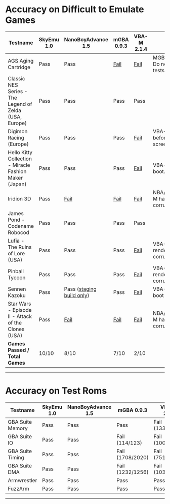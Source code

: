 
# Accuracy on Difficult to Emulate Games

Testname                                                | SkyEmu 1.0  | NanoBoyAdvance 1.5                                 | mGBA 0.9.3 | VBA-M 2.1.4 | Notes
--------------------------------------------------------|-------------|----------------------------------------------------|------------|-------------|------
AGS Aging Cartridge                                     | Pass        | Pass                                               | [Fail](accuracy_screenshots/mGBA/AGS.png)           | [Fail](accuracy_screenshots/VBA-M/AGS.png) | MGBA/VBA-M Do not pass all tests
Classic NES Series - The Legend of Zelda (USA, Europe)  | Pass        | Pass                                               | Pass                                                | Pass | 
Digimon Racing (Europe)                                 | Pass        | Pass           | Pass                                                | [Fail](accuracy_screenshots/VBA-M/digimon.png) |  VBA-M locks up before title screen.
Hello Kitty Collection - Miracle Fashion Maker (Japan)  | Pass        | Pass                                               | Pass                                                | [Fail](accuracy_screenshots/VBA-M/hello-kitty.png) | VBA-M fails to boot.
Iridion 3D                                              | Pass        | [Fail](accuracy_screenshots/NBA/Iridion.png)       | [Fail](accuracy_screenshots/mGBA/Iridion.png)       | [Fail](accuracy_screenshots/VBA-M/Iridion.png) | NBA/mGBA/VBA-M have rendering corruption
James Pond - Codename Robocod                           | Pass        | Pass                                               | Pass                                                | Pass | 
Lufia - The Ruins of Lore (USA)                         | Pass        | Pass                                               | Pass                                                | [Fail](accuracy_screenshots/VBA-M/Lufia.png) | VBA-M has rendering corruption
Pinball Tycoon                                          | Pass        | Pass                                               | Pass                                                | [Fail](accuracy_screenshots/VBA-M/PinballTycoon.png) | VBA-M has rendering corruption.
Sennen Kazoku                                           | Pass        | Pass ([staging build only](https://github.com/nba-emu/NanoBoyAdvance/commit/7e09229fc441aa730883b5567d9ee9944c9aac0a))        | Pass                                                | [Fail](accuracy_screenshots/VBA-M/Sennen.png) | VBA-M fail to boot
Star Wars - Episode II - Attack of the Clones (USA)     | Pass        | [Fail](accuracy_screenshots/NBA/StarWars.png)      | [Fail](accuracy_screenshots/mGBA/StarWars.png)      | [Fail](accuracy_screenshots/VBA-M/StarWars.png) | NBA/mGBA/VBA-M have rendering corruption
**Games Passed / Total Games**                          | 10/10       | 8/10                                               | 7/10                                                | 2/10     
------------------------------------------------------------------------------------------------------------------

# Accuracy on Test Roms

Testname                                              | SkyEmu 1.0  | NanoBoyAdvance 1.5  | mGBA 0.9.3         | VBA-M 2.1.4 |
------------------------------------------------------|-------------|---------------------|--------------------|-------------|
GBA Suite Memory                                      | Pass        | Pass                | Pass               | Fail (1338/1552) | 
GBA Suite IO                                          | Pass        | Pass                | Fail (114/123)     | Fail (100/123)   | 
GBA Suite Timing                                      | Pass        | Pass                | Fail (1708/2020)   | Fail (751/2020)  | 
GBA Suite DMA                                         | Pass        | Pass                | Fail (1232/1256)   | Fail (1032/1256) | 
Armwrestler                                           | Pass        | Pass                | Pass               | Pass | 
FuzzArm                                               | Pass        | Pass                | Pass               | Pass | 
------------------------------------------------------------------------------------------------------------------